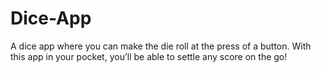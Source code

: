 # Dice-App
A dice app where you can make the die roll at the press of a button. With this app in your pocket, you’ll be able to settle any score on the go!
